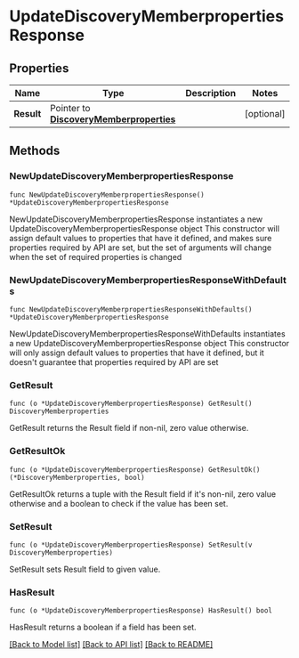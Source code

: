 # UpdateDiscoveryMemberpropertiesResponse

## Properties

Name | Type | Description | Notes
------------ | ------------- | ------------- | -------------
**Result** | Pointer to [**DiscoveryMemberproperties**](DiscoveryMemberproperties.md) |  | [optional] 

## Methods

### NewUpdateDiscoveryMemberpropertiesResponse

`func NewUpdateDiscoveryMemberpropertiesResponse() *UpdateDiscoveryMemberpropertiesResponse`

NewUpdateDiscoveryMemberpropertiesResponse instantiates a new UpdateDiscoveryMemberpropertiesResponse object
This constructor will assign default values to properties that have it defined,
and makes sure properties required by API are set, but the set of arguments
will change when the set of required properties is changed

### NewUpdateDiscoveryMemberpropertiesResponseWithDefaults

`func NewUpdateDiscoveryMemberpropertiesResponseWithDefaults() *UpdateDiscoveryMemberpropertiesResponse`

NewUpdateDiscoveryMemberpropertiesResponseWithDefaults instantiates a new UpdateDiscoveryMemberpropertiesResponse object
This constructor will only assign default values to properties that have it defined,
but it doesn't guarantee that properties required by API are set

### GetResult

`func (o *UpdateDiscoveryMemberpropertiesResponse) GetResult() DiscoveryMemberproperties`

GetResult returns the Result field if non-nil, zero value otherwise.

### GetResultOk

`func (o *UpdateDiscoveryMemberpropertiesResponse) GetResultOk() (*DiscoveryMemberproperties, bool)`

GetResultOk returns a tuple with the Result field if it's non-nil, zero value otherwise
and a boolean to check if the value has been set.

### SetResult

`func (o *UpdateDiscoveryMemberpropertiesResponse) SetResult(v DiscoveryMemberproperties)`

SetResult sets Result field to given value.

### HasResult

`func (o *UpdateDiscoveryMemberpropertiesResponse) HasResult() bool`

HasResult returns a boolean if a field has been set.


[[Back to Model list]](../README.md#documentation-for-models) [[Back to API list]](../README.md#documentation-for-api-endpoints) [[Back to README]](../README.md)


